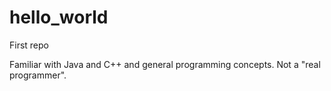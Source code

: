 # hello_world
First repo

Familiar with Java and C++ and general programming concepts.  Not a "real programmer".
